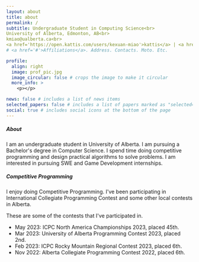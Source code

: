 ```yaml
---
layout: about
title: about
permalink: /
subtitle: Undergraduate Student in Computing Science<br>
University of Alberta, Edmonton, AB<br>
kmiao@ualberta.ca<br>
<a href='https://open.kattis.com/users/kexuan-miao'>kattis</a> | <a href='https://codeforces.com/profile/11Rippuru'>codeforces</a> | <a href='https://www.linkedin.com/in/kevin-miao-cs/'>LinkedIn</a>
# <a href='#'>Affiliations</a>. Address. Contacts. Moto. Etc.

profile:
  align: right
  image: prof_pic.jpg
  image_circular: false # crops the image to make it circular
  more_info: >
    <p></p>

news: false # includes a list of news items
selected_papers: false # includes a list of papers marked as "selected={true}"
social: true # includes social icons at the bottom of the page
---
```


##### About

I am an undergraduate student in University of Alberta. I am pursuing a Bachelor's degree in Computer Science. I spend time doing competitive programming and design practical algorithms to solve problems. I am interested in pursuing SWE and Game Development internships.

##### Competitive Programming

I enjoy doing Competitive Programming. I've been participating in International Collegiate Programming Contest and some other local contests in Alberta.

These are some of the contests that I've participated in.

- May 2023: ICPC North America Championships 2023, placed 45th.
- Mar 2023: University of Alberta Programming Contest 2023, placed 2nd.
- Feb 2023: ICPC Rocky Mountain Regional Contest 2023, placed 6th.
- Nov 2022: Alberta Collegiate Programming Contest 2022, placed 6th.

<!-- Write your biography here. Tell the world about yourself. Link to your favorite [subreddit](http://reddit.com). You can put a picture in, too. The code is already in, just name your picture `prof_pic.jpg` and put it in the `img/` folder.

Put your address / P.O. box / other info right below your picture. You can also disable any of these elements by editing `profile` property of the YAML header of your `_pages/about.md`. Edit `_bibliography/papers.bib` and Jekyll will render your [publications page](/al-folio/publications/) automatically.

Link to your social media connections, too. This theme is set up to use [Font Awesome icons](https://fontawesome.com/) and [Academicons](https://jpswalsh.github.io/academicons/), like the ones below. Add your Facebook, Twitter, LinkedIn, Google Scholar, or just disable all of them. -->

